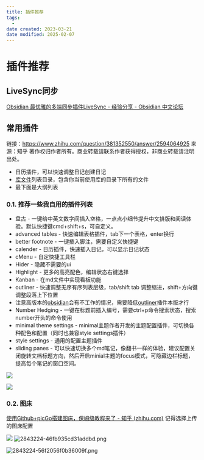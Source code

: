 ```yaml
---
title: 插件推荐
tags:
  - 
date created: 2023-03-21
date modified: 2025-02-07
---
```


# 插件推荐

## LiveSync同步

[Obsidian 最优雅的多端同步插件LiveSync - 经验分享 - Obsidian 中文论坛](https://forum-zh.obsidian.md/t/topic/6241)

## 常用插件

链接：https://www.zhihu.com/question/381352550/answer/2594064925
来源：知乎
著作权归作者所有。商业转载请联系作者获得授权，非商业转载请注明出处。
- 日历插件，可以快速调整日记创建日记
- [库文件](https://www.zhihu.com/search?q=%E5%BA%93%E6%96%87%E4%BB%B6&search_source=Entity&hybrid_search_source=Entity&hybrid_search_extra=%7B%22sourceType%22%3A%22answer%22%2C%22sourceId%22%3A2594064925%7D)列表目录，包含你当前使用库的目录下所有的文件
- 最下面是大纲列表

### 0.1. 推荐一些我自用的插件列表

- 盘古 - 一键给中英文数字间插入空格，一点点小细节提升中文排版和阅读体验。默认快捷键cmd+shift+s，可自定义。
- advanced tables - 快速编辑表格插件，tab下一个表格，enter换行
- better footnote - 一键插入脚注，需要自定义快捷键
- calender - 日历插件，快速插入日记，可以显示日记状态
- cMenu - 自定快捷工具栏
- Hider - 隐藏不需要的ui
- Highlight - 更多的高亮配色，编辑状态右键选择
- Kanban - 在md文件中实现看板功能
- outliner - 快速调整无序有序列表层级，tab/shift tab 调整缩进，shift+方向键调整段落上下位置
- 注意高版本的[obsidian](https://www.zhihu.com/search?q=obsidian&search_source=Entity&hybrid_search_source=Entity&hybrid_search_extra=%7B%22sourceType%22%3A%22answer%22%2C%22sourceId%22%3A2594064925%7D)会有不工作的情况，需要降低[outliner](https://www.zhihu.com/search?q=outliner&search_source=Entity&hybrid_search_source=Entity&hybrid_search_extra=%7B%22sourceType%22%3A%22answer%22%2C%22sourceId%22%3A2594064925%7D)插件本版才行
- Number Hedging - 一键在标题前插入编号，需要ctrl+p命令搜索状态，搜索number开头的命令使用
- minimal theme settings - minimal主题作者开发的主题配置插件，可切换各种配色和配置（同时也兼容style settings插件）
- style settings - 通用的配置主题插件
- sliding panes - 可以快速切换多个md笔记，像翻书一样的体验，建议配置关闭旋转文档标题方向，然后开启minial主题的focus模式，可隐藏边栏标题，提高每个笔记的窗口空间。

![](https://cdn.jsdelivr.net/gh/narugakuru/images/img/20221129114741.png)

![](https://cdn.jsdelivr.net/gh/narugakuru/images/img/Pasted%20image%2020221129015722.png)

### 0.2. 图床

[使用Github+picGo搭建图床，保姆级教程来了 - 知乎 (zhihu.com)](https://zhuanlan.zhihu.com/p/489236769)
记得选择上传的图床配置

![](https://cdn.jsdelivr.net/gh/narugakuru/images@master/img/202308072340945.jpg)
![2843224-46fb935cd31addbd.png](https://cdn.jsdelivr.net/gh/narugakuru/images@master/img/202308072355193.png)

![2843224-56f2056f0b36009f.png](https://cdn.jsdelivr.net/gh/narugakuru/images@master/img/202308072356066.png)
